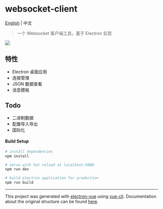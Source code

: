 # websocket-client

[English](https://github.com/z4none/websocket-client/) | 中文

> 一个 Websocket 客户端工具，基于 Electron 实现

![](http://s.z4none.me/images/20200107230513.png)

## 特性

* Electron 桌面应用
* 连接管理
* JSON 数据查看
* 消息模板

## Todo

* 二进制数据
* 配置导入导出
* 国际化

#### Build Setup

``` bash
# install dependencies
npm install

# serve with hot reload at localhost:9080
npm run dev

# build electron application for production
npm run build
```

---

This project was generated with [electron-vue](https://github.com/SimulatedGREG/electron-vue) using [vue-cli](https://github.com/vuejs/vue-cli). Documentation about the original structure can be found [here](https://simulatedgreg.gitbooks.io/electron-vue/content/index.html).
